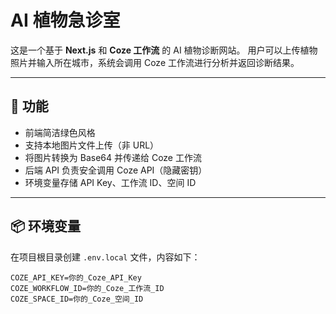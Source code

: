 # AI 植物急诊室

这是一个基于 **Next.js** 和 **Coze 工作流** 的 AI 植物诊断网站。
用户可以上传植物照片并输入所在城市，系统会调用 Coze 工作流进行分析并返回诊断结果。

---

## 🚀 功能
- 前端简洁绿色风格
- 支持本地图片文件上传（非 URL）
- 将图片转换为 Base64 并传递给 Coze 工作流
- 后端 API 负责安全调用 Coze API（隐藏密钥）
- 环境变量存储 API Key、工作流 ID、空间 ID

---

## 📦 环境变量
在项目根目录创建 `.env.local` 文件，内容如下：

```env
COZE_API_KEY=你的_Coze_API_Key
COZE_WORKFLOW_ID=你的_Coze_工作流_ID
COZE_SPACE_ID=你的_Coze_空间_ID
